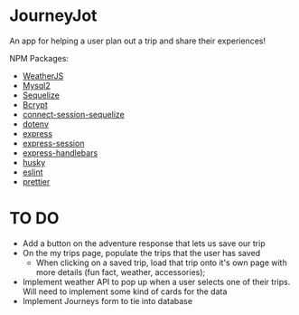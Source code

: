 # JourneyJot

An app for helping a user plan out a trip and share their experiences!

NPM Packages:

-   [WeatherJS](https://www.npmjs.com/package/weather-js)
-   [Mysql2](https://www.npmjs.com/package/mysql2)
-   [Sequelize](https://www.npmjs.com/package/sequelize)
-   [Bcrypt](https://www.npmjs.com/package/bcrypt)
-   [connect-session-sequelize](https://www.npmjs.com/package/connect-session-sequelize)
-   [dotenv](https://www.npmjs.com/package/dotenv)
-   [express](https://expressjs.com/)
-   [express-session](https://www.npmjs.com/package/express-session)
-   [express-handlebars](https://www.npmjs.com/package/express-handlebars)
-   [husky](https://typicode.github.io/husky/)
-   [eslint](https://eslint.org/)
-   [prettier](https://prettier.io/docs/en/install)

# TO DO

-   Add a button on the adventure response that lets us save our trip
-   On the my trips page, populate the trips that the user has saved
    -   When clicking on a saved trip, load that trip onto it's own page with more details (fun fact, weather, accessories);
-   Implement weather API to pop up when a user selects one of their trips. Will need to implement some kind of cards for the data
-   Implement Journeys form to tie into database
